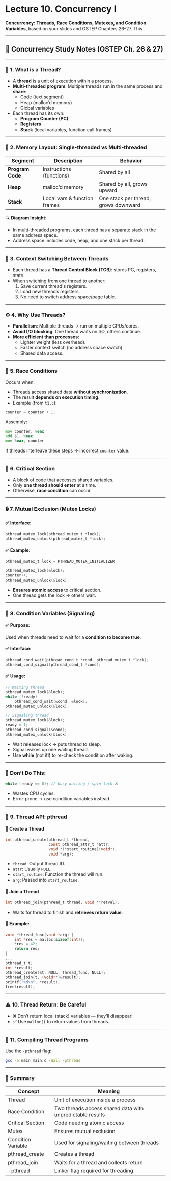 # Lecture 10. Concurrency I

**Concurrency: Threads, Race Conditions, Mutexes, and Condition Variables**, based on your slides and OSTEP Chapters 26–27. This 

---

## 🧵 Concurrency Study Notes (OSTEP Ch. 26 & 27)

---

### 🧠 **1. What is a Thread?**
- A **thread** is a unit of execution within a process.
- **Multi-threaded program**: Multiple threads run in the same process and **share**:
  - Code (text segment)
  - Heap (malloc’d memory)
  - Global variables
- Each thread has its own:
  - **Program Counter (PC)**
  - **Registers**
  - **Stack** (local variables, function call frames)

---

### 🧩 **2. Memory Layout: Single-threaded vs Multi-threaded**

| Segment | Description | Behavior |
|--------|-------------|----------|
| **Program Code** | Instructions (functions) | Shared by all |
| **Heap** | malloc’d memory | Shared by all, grows upward |
| **Stack** | Local vars & function frames | One stack per thread, grows downward |

🔍 **Diagram Insight**:
- In multi-threaded programs, each thread has a separate stack in the same address space.
- Address space includes code, heap, and one stack per thread.

---

### 🔁 **3. Context Switching Between Threads**
- Each thread has a **Thread Control Block (TCB)**: stores PC, registers, state.
- When switching from one thread to another:
  1. Save current thread's registers.
  2. Load new thread’s registers.
  3. No need to switch address space/page table.

---

### ⚙️ **4. Why Use Threads?**
- **Parallelism**: Multiple threads → run on multiple CPUs/cores.
- **Avoid I/O blocking**: One thread waits on I/O, others continue.
- **More efficient than processes**:
  - Lighter weight (less overhead).
  - Faster context switch (no address space switch).
  - Shared data access.

---

### 🧪 **5. Race Conditions**
Occurs when:
- Threads access shared data **without synchronization**.
- The result **depends on execution timing**.
- Example (from `t1.c`):
```c
counter = counter + 1;
```
Assembly:
```asm
mov counter, %eax
add $1, %eax
mov %eax, counter
```
If threads interleave these steps → incorrect `counter` value.

---

### 🚨 **6. Critical Section**
- A block of code that accesses shared variables.
- Only **one thread should enter** at a time.
- Otherwise, **race condition** can occur.

---

### 🔒 **7. Mutual Exclusion (Mutex Locks)**

#### ✅ Interface:
```c
pthread_mutex_lock(pthread_mutex_t *lock);
pthread_mutex_unlock(pthread_mutex_t *lock);
```

#### ✅ Example:
```c
pthread_mutex_t lock = PTHREAD_MUTEX_INITIALIZER;

pthread_mutex_lock(&lock);
counter++;
pthread_mutex_unlock(&lock);
```

- **Ensures atomic access** to critical section.
- One thread gets the lock → others wait.

---

### 🧰 **8. Condition Variables (Signaling)**

#### ✅ Purpose:
Used when threads need to wait for a **condition to become true**.

#### ✅ Interface:
```c
pthread_cond_wait(pthread_cond_t *cond, pthread_mutex_t *lock);
pthread_cond_signal(pthread_cond_t *cond);
```

#### ✅ Usage:
```c
// Waiting thread
pthread_mutex_lock(&lock);
while (!ready)
    pthread_cond_wait(&cond, &lock);
pthread_mutex_unlock(&lock);

// Signaling thread
pthread_mutex_lock(&lock);
ready = 1;
pthread_cond_signal(&cond);
pthread_mutex_unlock(&lock);
```

- Wait releases lock → puts thread to sleep.
- Signal wakes up one waiting thread.
- Use **while** (not if!) to re-check the condition after waking.

---

### 🛑 Don’t Do This:
```c
while (ready == 0); // busy waiting / spin lock ❌
```
- Wastes CPU cycles.
- Error-prone → use condition variables instead.

---

### 🧵 **9. Thread API: pthread**

#### 🔹 Create a Thread
```c
int pthread_create(pthread_t *thread,
                   const pthread_attr_t *attr,
                   void *(*start_routine)(void*),
                   void *arg);
```

- `thread`: Output thread ID.
- `attr`: Usually `NULL`.
- `start_routine`: Function the thread will run.
- `arg`: Passed into `start_routine`.

#### 🔹 Join a Thread
```c
int pthread_join(pthread_t thread, void **retval);
```
- Waits for thread to finish and **retrieves return value**.

#### 🧪 Example:
```c
void *thread_func(void *arg) {
    int *res = malloc(sizeof(int));
    *res = 42;
    return res;
}
...
pthread_t t;
int *result;
pthread_create(&t, NULL, thread_func, NULL);
pthread_join(t, (void**)&result);
printf("%d\n", *result);
free(result);
```

---

### ⚠️ **10. Thread Return: Be Careful**
- ❌ Don’t return local (stack) variables — they’ll disappear!
- ✅ Use `malloc()` to return values from threads.

---

### 🧰 **11. Compiling Thread Programs**
Use the `-pthread` flag:
```bash
gcc -o main main.c -Wall -pthread
```

---

### 📌 Summary

| Concept | Meaning |
|--------|---------|
| Thread | Unit of execution inside a process |
| Race Condition | Two threads access shared data with unpredictable results |
| Critical Section | Code needing atomic access |
| Mutex | Ensures mutual exclusion |
| Condition Variable | Used for signaling/waiting between threads |
| pthread_create | Creates a thread |
| pthread_join | Waits for a thread and collects return |
| -pthread | Linker flag required for threading |

